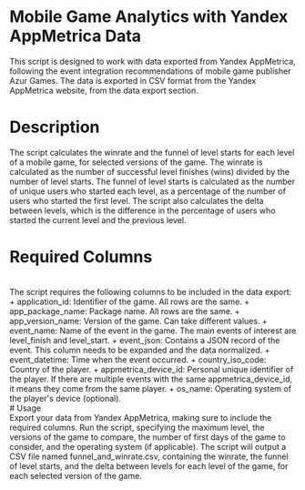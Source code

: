 # Mobile Game Analytics with Yandex AppMetrica Data
This script is designed to work with data exported from Yandex AppMetrica, following the event integration recommendations of mobile game publisher Azur Games. The data is exported in CSV format from the Yandex AppMetrica website, from the data export section.
</br>
# Description
The script calculates the winrate and the funnel of level starts for each level of a mobile game, for selected versions of the game. The winrate is calculated as the number of successful level finishes (wins) divided by the number of level starts. The funnel of level starts is calculated as the number of unique users who started each level, as a percentage of the number of users who started the first level. The script also calculates the delta between levels, which is the difference in the percentage of users who started the current level and the previous level.
</br>
# Required Columns
</br>
The script requires the following columns to be included in the data export:
</br>
+ application_id: Identifier of the game. All rows are the same.
+ app_package_name: Package name. All rows are the same.
+ app_version_name: Version of the game. Can take different values.
+ event_name: Name of the event in the game. The main events of interest are level_finish and level_start.
+ event_json: Contains a JSON record of the event. This column needs to be expanded and the data normalized.
+ event_datetime: Time when the event occurred.
+ country_iso_code: Country of the player.
+ appmetrica_device_id: Personal unique identifier of the player. If there are multiple events with the same appmetrica_device_id, it means they come from the same player.
+ os_name: Operating system of the player's device (optional).
</br>
# Usage
</br>
Export your data from Yandex AppMetrica, making sure to include the required columns.
Run the script, specifying the maximum level, the versions of the game to compare, the number of first days of the game to consider, and the operating system (if applicable).
The script will output a CSV file named funnel_and_winrate.csv, containing the winrate, the funnel of level starts, and the delta between levels for each level of the game, for each selected version of the game.
